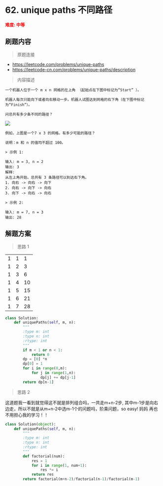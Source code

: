# 62. unique paths 不同路径

**<font color=red>难度: 中等</font>**

## 刷题内容

> 原题连接

* https://leetcode.com/problems/unique-paths
* https://leetcode-cn.com/problems/unique-paths/description

> 内容描述

```
一个机器人位于一个 m x n 网格的左上角 （起始点在下图中标记为“Start” ）。

机器人每次只能向下或者向右移动一步。机器人试图达到网格的右下角（在下图中标记为“Finish”）。

问总共有多少条不同的路径？
```

![](https://leetcode-cn.com/static/images/problemset/robot_maze.png)

```
例如，上图是一个7 x 3 的网格。有多少可能的路径？

说明：m 和 n 的值均不超过 100。

> 示例 1:

输入: m = 3, n = 2
输出: 3
解释:
从左上角开始，总共有 3 条路径可以到达右下角。
1. 向右 -> 向右 -> 向下
2. 向右 -> 向下 -> 向右
3. 向下 -> 向右 -> 向右

> 示例 2:

输入: m = 7, n = 3
输出: 28
```

## 解题方案

> 思路 1

| | | |
| - | - | - |
| 1 | 1 | 1 |
| 1 | 2 | 3 |
| 1 | 3 | 6 |
| 1 | 4 | 10 |
| 1 | 5 | 15 |
| 1 | 6 | 21 |
| 1 | 7 | 28 |

```python
class Solution:
    def uniquePaths(self, m, n):
        """
        :type m: int
        :type n: int
        :rtype: int
        """
        if m < 1 or n < 1:
            return 0
        dp = [0] *n
        dp[0] = 1    
        for i in range(0,m):
            for j in range(1,n):
                dp[j] += dp[j-1]
        return dp[n-1]
```

> 思路 2

这道题我一看到就觉得这不就是排列组合吗，一共走m+n-2步, 其中m-1步是向右边走，所以不就是从m+n-2中选m-1个的问题吗，阶乘问题，so easy! 妈妈
再也不用担心我的学习！！

```python
class Solution(object):
    def uniquePaths(self, m, n):
        """
        :type m: int
        :type n: int
        :rtype: int
        """
        def factorial(num):
            res = 1
            for i in range(1, num+1):
                res *= i
            return res
        return factorial(m+n-2)/factorial(n-1)/factorial(m-1)
```













